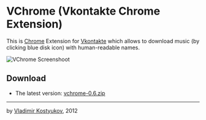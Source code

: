 VChrome (Vkontakte Chrome Extension)
=============================

This is [Chrome](http://chrome.google.com) Extension for [Vkontakte](http://vk.com/) which allows to download music (by clicking blue disk icon) with human-readable names.

![VChrome Screenshoot](https://raw.github.com/vkostyukov/vchrome/master/scrot.png)

Download
--------

- The latest version: [vchrome-0.6.zip](https://github.com/downloads/vkostyukov/kotlin-sublime-package/Kotlin.sublime-package)

----
by [Vladimir Kostyukov](http://vkostyukov.ru), 2012